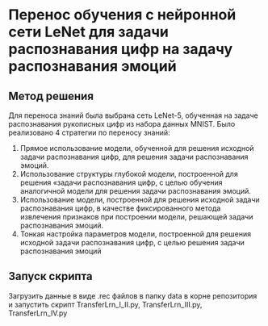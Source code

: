 # Перенос обучения с нейронной сети LeNet для задачи распознавания цифр на задачу распознавания эмоций

## Метод решения
Для переноса знаний была выбрана сеть LeNet-5, обученная на задаче распознавания рукописных цифр из набора данных MNIST. Было реализовано 4 стратегии по переносу знаний:
1. Прямое использование модели, обученной для решения исходной задачи распознавания цифр, для решения
задачи распознавания эмоций.
2. Использование структуры глубокой модели, построенной для решения «задачи распознавания цифр, с целью
обучения аналогичной модели для решения задачи распознавания эмоций.
3. Использование модели, построенной для решения исходной задачи распознавания цифр, в качестве
фиксированного метода извлечения признаков при построении модели, решающей
задачи распознавания эмоций. 
4. Тонкая настройка параметров модели, построенной для решения исходной задачи распознавания цифр, с
целью решения задачи распознавания эмоций

## Запуск скрипта
Загрузить данные в виде .rec файлов в папку data в корне репозитория и запустить скрипт TransferLrn_I_II.py, TransferLrn_III.py, TransferLrn_IV.py

